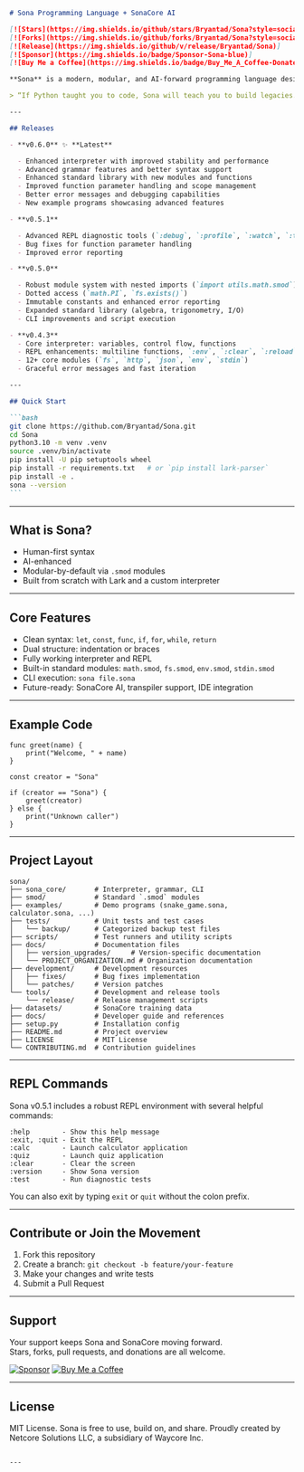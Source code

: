 ````markdown
# Sona Programming Language + SonaCore AI

[![Stars](https://img.shields.io/github/stars/Bryantad/Sona?style=social)]
[![Forks](https://img.shields.io/github/forks/Bryantad/Sona?style=social)]
[![Release](https://img.shields.io/github/v/release/Bryantad/Sona)]
[![Sponsor](https://img.shields.io/badge/Sponsor-Sona-blue)]
[![Buy Me a Coffee](https://img.shields.io/badge/Buy_Me_A_Coffee-Donate-yellow)]

**Sona** is a modern, modular, and AI-forward programming language designed to empower developers, creators, and neurodivergent thinkers. It merges the accessibility of Python, the modularity of Go, the discipline of Rust, and the creative freedom of JavaScript, wrapped in a system you own.

> “If Python taught you to code, Sona will teach you to build legacies.”

---

## Releases

- **v0.6.0** ✨ **Latest**

  - Enhanced interpreter with improved stability and performance
  - Advanced grammar features and better syntax support
  - Enhanced standard library with new modules and functions
  - Improved function parameter handling and scope management
  - Better error messages and debugging capabilities
  - New example programs showcasing advanced features

- **v0.5.1**

  - Advanced REPL diagnostic tools (`:debug`, `:profile`, `:watch`, `:trace`)
  - Bug fixes for function parameter handling
  - Improved error reporting

- **v0.5.0**

  - Robust module system with nested imports (`import utils.math.smod`)
  - Dotted access (`math.PI`, `fs.exists()`)
  - Immutable constants and enhanced error reporting
  - Expanded standard library (algebra, trigonometry, I/O)
  - CLI improvements and script execution

- **v0.4.3**
  - Core interpreter: variables, control flow, functions
  - REPL enhancements: multiline functions, `:env`, `:clear`, `:reload`
  - 12+ core modules (`fs`, `http`, `json`, `env`, `stdin`)
  - Graceful error messages and fast iteration

---

## Quick Start

```bash
git clone https://github.com/Bryantad/Sona.git
cd Sona
python3.10 -m venv .venv
source .venv/bin/activate
pip install -U pip setuptools wheel
pip install -r requirements.txt   # or `pip install lark-parser`
pip install -e .
sona --version
```
````

---

## What is Sona?

- Human-first syntax
- AI-enhanced
- Modular-by-default via `.smod` modules
- Built from scratch with Lark and a custom interpreter

---

## Core Features

- Clean syntax: `let`, `const`, `func`, `if`, `for`, `while`, `return`
- Dual structure: indentation or braces
- Fully working interpreter and REPL
- Built-in standard modules: `math.smod`, `fs.smod`, `env.smod`, `stdin.smod`
- CLI execution: `sona file.sona`
- Future-ready: SonaCore AI, transpiler support, IDE integration

---

## Example Code

```sona
func greet(name) {
    print("Welcome, " + name)
}

const creator = "Sona"

if (creator == "Sona") {
    greet(creator)
} else {
    print("Unknown caller")
}
```

---

## Project Layout

```
sona/
├── sona_core/       # Interpreter, grammar, CLI
├── smod/            # Standard `.smod` modules
├── examples/        # Demo programs (snake_game.sona, calculator.sona, ...)
├── tests/           # Unit tests and test cases
│   └── backup/      # Categorized backup test files
├── scripts/         # Test runners and utility scripts
├── docs/            # Documentation files
│   ├── version_upgrades/     # Version-specific documentation
│   └── PROJECT_ORGANIZATION.md # Organization documentation
├── development/     # Development resources
│   ├── fixes/       # Bug fixes implementation
│   └── patches/     # Version patches
└── tools/           # Development and release tools
    └── release/     # Release management scripts
├── datasets/        # SonaCore training data
├── docs/            # Developer guide and references
├── setup.py         # Installation config
├── README.md        # Project overview
├── LICENSE          # MIT License
└── CONTRIBUTING.md  # Contribution guidelines
```

---

## REPL Commands

Sona v0.5.1 includes a robust REPL environment with several helpful commands:

```
:help        - Show this help message
:exit, :quit - Exit the REPL
:calc        - Launch calculator application
:quiz        - Launch quiz application
:clear       - Clear the screen
:version     - Show Sona version
:test        - Run diagnostic tests
```

You can also exit by typing `exit` or `quit` without the colon prefix.

---

## Contribute or Join the Movement

1. Fork this repository
2. Create a branch: `git checkout -b feature/your-feature`
3. Make your changes and write tests
4. Submit a Pull Request

---

## Support

Your support keeps Sona and SonaCore moving forward.  
Stars, forks, pull requests, and donations are all welcome.

[![Sponsor](https://img.shields.io/badge/Sponsor-Sona-blue)](https://github.com/sponsors/Bryantad)
[![Buy Me a Coffee](https://img.shields.io/badge/Buy_Me_A_Coffee-Donate-yellow)](https://ko-fi.com/Bryantad)

---

## License

MIT License. Sona is free to use, build on, and share.
Proudly created by Netcore Solutions LLC, a subsidiary of Waycore Inc.

```

---
